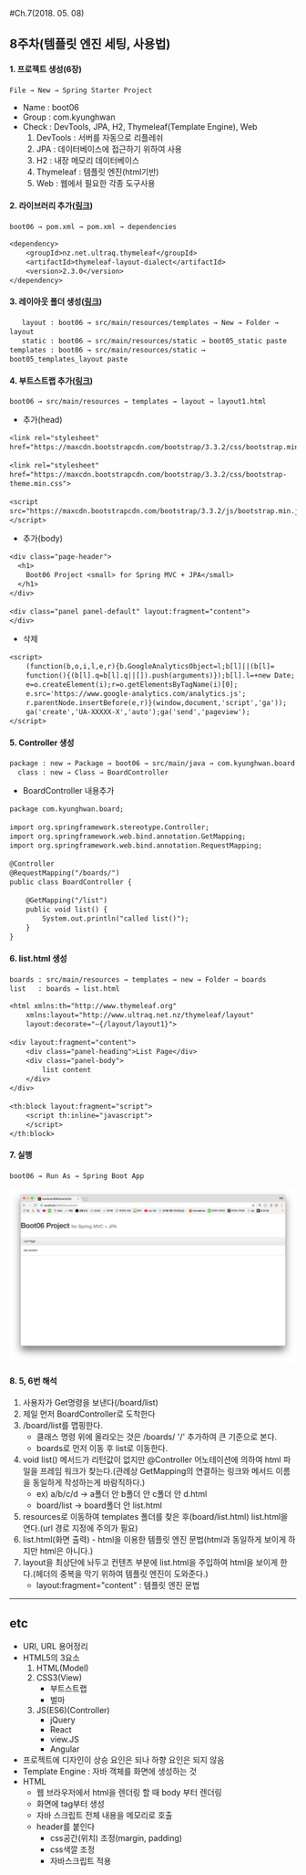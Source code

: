#Ch.7(2018. 05. 08)

## 8주차(템플릿 엔진 세팅, 사용법)

#### 1. 프로젝트 생성(6장)
    File → New → Spring Starter Project
- Name : boot06
- Group : com.kyunghwan
- Check : DevTools, JPA, H2, Thymeleaf(Template Engine), Web
  1. DevTools : 서버를 자동으로 리플레쉬
  2. JPA : 데이터베이스에 접근하기 위하여 사용
  3. H2 : 내장 메모리 데이터베이스
  4. Thymeleaf : 템플릿 엔진(html기반)
  5. Web : 웹에서 필요한 각종 도구사용

#### 2. 라이브러리 추가([링크](https://mvnrepository.com/artifact/nz.net.ultraq.thymeleaf/thymeleaf-layout-dialect/2.3.0))

    boot06 → pom.xml → pom.xml → dependencies
~~~
<dependency>
    <groupId>nz.net.ultraq.thymeleaf</groupId>
    <artifactId>thymeleaf-layout-dialect</artifactId>
    <version>2.3.0</version>
</dependency>
~~~

#### 3. 레이아웃 폴더 생성([링크](http://www.namgarambooks.co.kr/entry/%EC%8A%A4%ED%83%80%ED%8A%B8-%EC%8A%A4%ED%94%84%EB%A7%81-%EB%B6%80%ED%8A%B8-%EC%86%8C%EC%8A%A4%EC%BD%94%EB%93%9C-%EC%98%88%EC%A0%9C?category=584782))
       layout : boot06 → src/main/resources/templates → New → Folder → layout
       static : boot06 → src/main/resources/static → boot05_static paste
    templates : boot06 → src/main/resources/static → boot05_templates_layout paste

#### 4. 부트스트랩 추가([링크](http://bootstrapk.com/getting-started/))
    boot06 → src/main/resources → templates → layout → layout1.html
- 추가(head)
~~~
<link rel="stylesheet" href="https://maxcdn.bootstrapcdn.com/bootstrap/3.3.2/css/bootstrap.min.css">

<link rel="stylesheet" href="https://maxcdn.bootstrapcdn.com/bootstrap/3.3.2/css/bootstrap-theme.min.css">

<script src="https://maxcdn.bootstrapcdn.com/bootstrap/3.3.2/js/bootstrap.min.js"></script>
~~~
- 추가(body)
~~~
<div class="page-header">
  <h1>
    Boot06 Project <small> for Spring MVC + JPA</small>
  </h1>
</div>

<div class="panel panel-default" layout:fragment="content">
</div>
~~~
- 삭제
~~~
<script>
    (function(b,o,i,l,e,r){b.GoogleAnalyticsObject=l;b[l]||(b[l]=
    function(){(b[l].q=b[l].q||[]).push(arguments)});b[l].l=+new Date;
    e=o.createElement(i);r=o.getElementsByTagName(i)[0];
    e.src='https://www.google-analytics.com/analytics.js';
    r.parentNode.insertBefore(e,r)}(window,document,'script','ga'));
    ga('create','UA-XXXXX-X','auto');ga('send','pageview');
</script>
~~~

#### 5. Controller 생성
    package : new → Package → boot06 → src/main/java → com.kyunghwan.board
      class : new → Class → BoardController
- BoardController 내용추가
~~~
package com.kyunghwan.board;

import org.springframework.stereotype.Controller;
import org.springframework.web.bind.annotation.GetMapping;
import org.springframework.web.bind.annotation.RequestMapping;

@Controller
@RequestMapping("/boards/")
public class BoardController {

	@GetMapping("/list")
	public void list() {
		System.out.println("called list()");
	}
}
~~~

#### 6. list.html 생성
    boards : src/main/resources → templates → new → Folder → boards
    list   : boards → list.html
~~~
<html xmlns:th="http://www.thymeleaf.org"
	xmlns:layout="http://www.ultraq.net.nz/thymeleaf/layout"
	layout:decorate="~{/layout/layout1}">

<div layout:fragment="content">
	<div class="panel-heading">List Page</div>
	<div class="panel-body">
		list content
	</div>
</div>

<th:block layout:fragment="script">
	<script th:inline="javascript">
	</script>
</th:block>
~~~

#### 7. 실행
    boot06 → Run As → Spring Boot App
![사진](./1.png)

#### 8. 5, 6번 해석
1. 사용자가 Get명령을 보낸다(/board/list)
2. 제일 먼저 BoardController로 도착한다
3. /board/list를 맵핑한다.
    - 클래스 명령 위에 올라오는 것은 /boards/ '/' 추가하여 큰 기준으로 본다.
    - boards로 먼저 이동 후 list로 이동한다.
4. void list() 메서드가 리턴값이 없지만 @Controller 어노테이션에 의하여 html 파일을 프레임 워크가 찾는다.(관례상 GetMapping의 연결하는 링크와 메서드 이름을 동일하게 작성하는게 바람직하다.)
    - ex) a/b/c/d → a폴더 안 b폴더 안 c폴더 안 d.html
    - board/list → board폴더 안 list.html
5. resources로 이동하여 templates 폴더를 찾은 후(board/list.html) list.html을 연다.(url 경로 지정에 주의가 필요)
6. list.html(화면 출력) - html을 이용한 템플릿 엔진 문법(html과 동일하게 보이게 하지만 html은 아니다.)
7. layout을 최상단에 놔두고 컨텐츠 부분에 list.html을 주입하여 html을 보이게 한다.(헤더의 중복을 막기 위하여 템플릿 엔진이 도와준다.)
    - layout:fragment="content" : 템플릿 엔진 문법

----

## etc
- URI, URL 용어정리
- HTML5의 3요소
  1. HTML(Model)
  2. CSS3(View)
      - 부트스트랩
      - 벌마
  3. JS(ES6)(Controller)
      - jQuery
      - React
      - view.JS
      - Angular
- 프로젝트에 디자인이 상승 요인은 되나 하향 요인은 되지 않음
- Template Engine : 자바 객체를 화면에 생성하는 것
- HTML
  - 웹 브라우저에서 html을 렌더링 할 때 body 부터 렌더링
  - 화면에 tag부터 생성
  - 자바 스크립트 전체 내용을 메모리로 호출
  - header를 붙인다
      - css공간(위치) 조정(margin, padding)
      - css색깔 조정
      - 자바스크립트 적용
